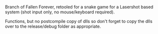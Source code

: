 Branch of Fallen Forever, retooled for a snake game for a Lasershot based system (shot input only, no mouse/keyboard required).

Functions, but no postcompile copy of dlls so don't forget to copy the dlls over to the release/debug folder as appropriate.
